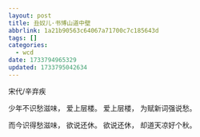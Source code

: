 ```yaml
---
layout: post
title: 丑奴儿·书博山道中壁
abbrlink: 1a21b90563c64067a71700c7c185643d
tags: []
categories:
  - wcd
date: 1733794965329
updated: 1733795042634
---
```


宋代/辛弃疾

少年不识愁滋味，
爱上层楼。
爱上层楼，
为赋新词强说愁。

而今识得愁滋味，
欲说还休。
欲说还休，
却道天凉好个秋。
